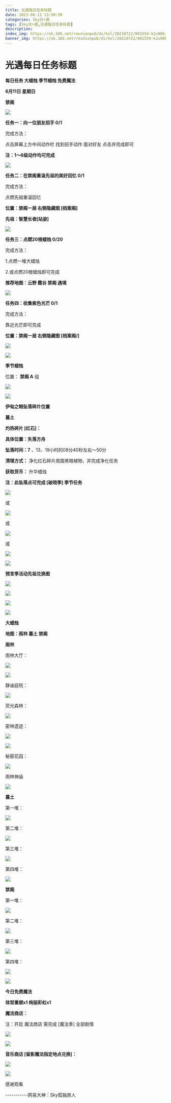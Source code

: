 ```yaml
---
title: 光遇每日任务标题
date: 2023-06-11 13:50:50
categories: Sky光•遇
tags: [Sky光•遇,光遇每日任务标题]
description: 
index_img: https://ok.166.net/reunionpub/ds/kol/20210722/001554-k2u90bj7ay.png?imageView&thumbnail=600x0&type=jpg
banner_img: https://ok.166.net/reunionpub/ds/kol/20210722/001554-k2u90bj7ay.png?imageView&thumbnail=600x0&type=jpg
---
```

# 光遇每日任务标题
**每日任务 大蜡烛 季节蜡烛 免费魔法**

 **6月11日 星期日**

 **禁阁**

![](https://img.166.net/reunionpub/ds/kol/20230611/002256-z94pumlqkn.jpg)

 **任务一：向一位朋友招手 0/1**

完成方法：

点击屏幕上方中间动作栏 找到招手动作 面对好友 点击并完成即可

 **注：1～6级动作均可完成**

![](https://img.166.net/reunionpub/ds/kol/20230611/000515-1502678w3t.jpeg)

 **任务二：在禁阁重温先祖的美好回忆 0/1**

完成方法：

点燃先祖重温回忆

 **位置：禁阁一层   右侧隐藏图 [档案阁]**

 **先祖：智慧长者[站姿]**

![](https://img.166.net/reunionpub/ds/kol/20230611/000733-b8zhlsy6tn.jpeg)

 **任务三：点燃20根蜡烛 0/20**

完成方法：

1.点燃一堆大蜡烛

2.或点燃20根蜡烛即可完成

 **推荐地图：云野 霞谷 禁阁 遇境**

![](https://img.166.net/reunionpub/ds/kol/20230611/000801-cgw9z4bfip.jpg)

 **任务四：收集紫色光芒 0/1**

完成方法：

靠近光芒即可完成

 **位置：禁阁一层 右侧隐藏图 [档案阁/]**

![](https://img.166.net/reunionpub/ds/kol/20230611/000813-ud9pr02lm3.jpeg)

![](https://img.166.net/reunionpub/ds/kol/20230502/053253-tkp31d0r2j.png)

 **季节蜡烛**

位置： **禁阁 A** 组

![](https://img.166.net/reunionpub/ds/kol/20230611/000857-e6zmnwys8t.png)

![](https://img.166.net/reunionpub/ds/kol/20230501/003537-boqnslm12s.png)

 **伊甸之眼坠落碎片位置**

 **暮土**

 **灼热碎片 [红石]：**

 **具体位置：失落方舟**

 **坠落时间：7** 、13、19小时的08分40秒左右～50分

 **清理方式：** 净化红石碎片周围黑暗植物，并完成净化任务

 **获取货币：** 升华蜡烛

 **注：此坠落点可完成  [破晓季] 季节任务**

![](https://img.166.net/reunionpub/ds/kol/20230611/001007-0dnws3fkrz.jpeg)

或

![](https://img.166.net/reunionpub/ds/kol/20230611/001017-epl6zdokuq.jpg)

或

![](https://img.166.net/reunionpub/ds/kol/20230611/001033-ibezgssu4v.jpeg)

或

![](https://img.166.net/reunionpub/ds/kol/20230611/001045-8vlf24uehz.jpeg)

![](https://img.166.net/reunionpub/ds/kol/20230501/003537-boqnslm12s.png)

 **预言季活动先祖兑换图**

![](https://img.166.net/reunionpub/ds/kol/20230610/094842-n3oplyifq5.jpg)

![](https://img.166.net/reunionpub/ds/kol/20230610/094856-ic3ykbfqvn.jpg)

![](https://img.166.net/reunionpub/ds/kol/20230610/094906-97nzhr8oi2.jpg)

![](https://img.166.net/reunionpub/ds/kol/20230501/003537-boqnslm12s.png)

 **大蜡烛**

 **地图：雨林 暮土 禁阁**

 **雨林**

雨林大厅：

![](https://img.166.net/reunionpub/ds/kol/20230610/004942-c6kebswl05.jpeg)

![](https://img.166.net/reunionpub/ds/kol/20230611/001257-5j8e7f4tpm.jpeg)

静谧庭院：

![](https://img.166.net/reunionpub/ds/kol/20230611/001321-sprbg28nvl.jpeg)

荧光森林：

![](https://img.166.net/reunionpub/ds/kol/20230610/005017-l8a45imnzh.jpeg)

密林遗迹：

![](https://img.166.net/reunionpub/ds/kol/20230611/001345-jfakwpct06.jpeg)

![](https://img.166.net/reunionpub/ds/kol/20230610/005040-ysw3kig9pa.jpeg)

秘密花园：

![](https://img.166.net/reunionpub/ds/kol/20230610/005051-w3zsua2vpq.jpeg)

雨林神庙

![](https://img.166.net/reunionpub/ds/kol/20230611/001421-fhkez3toms.jpeg)

 **暮土**

第一堆：

![](https://img.166.net/reunionpub/ds/kol/20230611/001624-ewqji6at5d.jpeg)

第二堆：

![](https://img.166.net/reunionpub/ds/kol/20230611/001631-4ynclrjsqz.jpeg)

第三堆：

![](https://img.166.net/reunionpub/ds/kol/20230611/001636-vso5e084wh.jpeg)

第四堆：

![](https://img.166.net/reunionpub/ds/kol/20230611/001643-dum4yc837g.jpeg)

 **禁阁**

第一堆：

![](https://img.166.net/reunionpub/ds/kol/20230611/001744-3ub7kj2sw9.jpeg)

第二堆：

![](https://img.166.net/reunionpub/ds/kol/20230611/001751-ny3ilophru.jpeg)

第三堆：

![](https://img.166.net/reunionpub/ds/kol/20230611/001759-bi7u4f8cgq.jpeg)

第四堆：

![](https://img.166.net/reunionpub/ds/kol/20230611/001805-2igfl48qu0.jpeg)

![](https://img.166.net/reunionpub/ds/kol/20221018/100256-wzutnocka0.png)

 **今日免费魔法**

 **体型重塑x1 绚丽彩虹x1**

 **魔法商店：**

注：开启 魔法商店 需完成 [魔法季] 全部剧情

![](https://img.166.net/reunionpub/ds/kol/20221018/100559-oibznvdtus.png)

![](https://img.166.net/reunionpub/ds/kol/20230611/001846-0qdu659rvs.jpeg)

 **音乐商店 [留影魔法指定地点兑换]：**

![](https://img.166.net/reunionpub/ds/kol/20230609/235955-ulfrvm74p6.jpeg)

![](https://img.166.net/reunionpub/ds/kol/20230502/235738-ls601349yq.png)

感谢观看

\-----------网易大神：Sky孤独旅人

